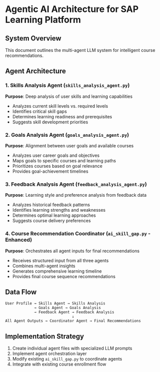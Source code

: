 # Agentic AI Architecture for SAP Learning Platform

## System Overview
This document outlines the multi-agent LLM system for intelligent course recommendations.

## Agent Architecture

### 1. Skills Analysis Agent (`skills_analysis_agent.py`)
**Purpose**: Deep analysis of user skills and learning capabilities
- Analyzes current skill levels vs. required levels
- Identifies critical skill gaps
- Determines learning readiness and prerequisites
- Suggests skill development priorities

### 2. Goals Analysis Agent (`goals_analysis_agent.py`)
**Purpose**: Alignment between user goals and available courses
- Analyzes user career goals and objectives
- Maps goals to specific courses and learning paths
- Prioritizes courses based on goal relevance
- Provides goal-achievement timelines

### 3. Feedback Analysis Agent (`feedback_analysis_agent.py`)
**Purpose**: Learning style and preference analysis from feedback data
- Analyzes historical feedback patterns
- Identifies learning strengths and weaknesses
- Determines optimal learning approaches
- Suggests course delivery preferences

### 4. Course Recommendation Coordinator (`ai_skill_gap.py` - Enhanced)
**Purpose**: Orchestrates all agent inputs for final recommendations
- Receives structured input from all three agents
- Combines multi-agent insights
- Generates comprehensive learning timeline
- Provides final course sequence recommendations

## Data Flow
```
User Profile → Skills Agent → Skills Analysis
             → Goals Agent → Goals Analysis  
             → Feedback Agent → Feedback Analysis
                              ↓
All Agent Outputs → Coordinator Agent → Final Recommendations
```

## Implementation Strategy
1. Create individual agent files with specialized LLM prompts
2. Implement agent orchestration layer
3. Modify existing `ai_skill_gap.py` to coordinate agents
4. Integrate with existing course enrollment flow